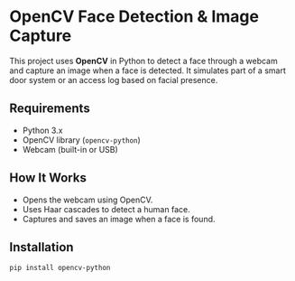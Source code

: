 # OpenCV Face Detection & Image Capture

This project uses **OpenCV** in Python to detect a face through a webcam and capture an image when a face is detected. It simulates part of a smart door system or an access log based on facial presence.

## Requirements

- Python 3.x
- OpenCV library (`opencv-python`)
- Webcam (built-in or USB)

## How It Works

- Opens the webcam using OpenCV.
- Uses Haar cascades to detect a human face.
- Captures and saves an image when a face is found.

## Installation

```bash
pip install opencv-python

